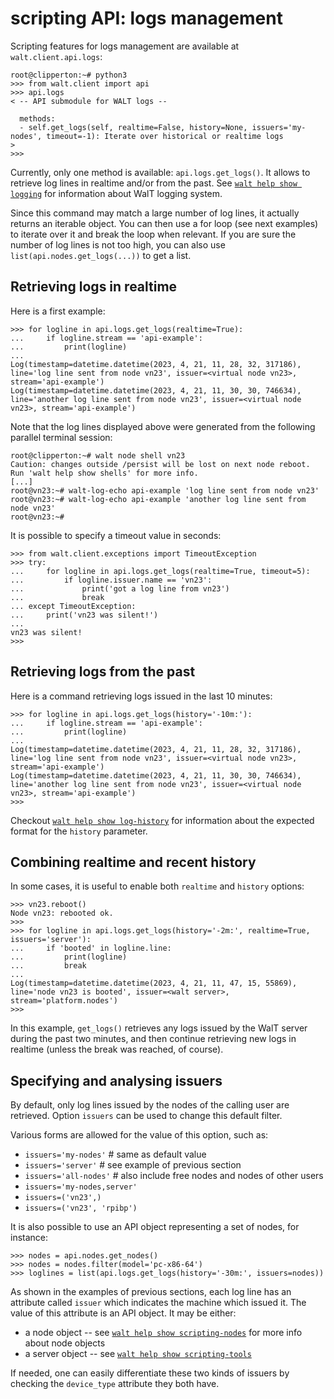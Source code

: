 # scripting API: logs management

Scripting features for logs management are available at `walt.client.api.logs`:

```
root@clipperton:~# python3
>>> from walt.client import api
>>> api.logs
< -- API submodule for WALT logs --

  methods:
  - self.get_logs(self, realtime=False, history=None, issuers='my-nodes', timeout=-1): Iterate over historical or realtime logs
>
>>>
```

Currently, only one method is available: `api.logs.get_logs()`.
It allows to retrieve log lines in realtime and/or from the past.
See [`walt help show logging`](logging.md) for information about WalT logging system.

Since this command may match a large number of log lines, it actually returns an iterable object.
You can then use a for loop (see next examples) to iterate over it and break the loop when relevant.
If you are sure the number of log lines is not too high, you can also use `list(api.nodes.get_logs(...))` to get a list.


## Retrieving logs in realtime

Here is a first example:

```
>>> for logline in api.logs.get_logs(realtime=True):
...     if logline.stream == 'api-example':
...         print(logline)
... 
Log(timestamp=datetime.datetime(2023, 4, 21, 11, 28, 32, 317186), line='log line sent from node vn23', issuer=<virtual node vn23>, stream='api-example')
Log(timestamp=datetime.datetime(2023, 4, 21, 11, 30, 30, 746634), line='another log line sent from node vn23', issuer=<virtual node vn23>, stream='api-example')
```

Note that the log lines displayed above were generated from the following parallel terminal session:

```
root@clipperton:~# walt node shell vn23
Caution: changes outside /persist will be lost on next node reboot.
Run 'walt help show shells' for more info.
[...]
root@vn23:~# walt-log-echo api-example 'log line sent from node vn23'
root@vn23:~# walt-log-echo api-example 'another log line sent from node vn23'
root@vn23:~#
```

It is possible to specify a timeout value in seconds:

```
>>> from walt.client.exceptions import TimeoutException
>>> try:
...     for logline in api.logs.get_logs(realtime=True, timeout=5):
...         if logline.issuer.name == 'vn23':
...             print('got a log line from vn23')
...             break
... except TimeoutException:
...     print('vn23 was silent!')
...
vn23 was silent!
>>>
```

## Retrieving logs from the past

Here is a command retrieving logs issued in the last 10 minutes:

```
>>> for logline in api.logs.get_logs(history='-10m:'):
...     if logline.stream == 'api-example':
...         print(logline)
...
Log(timestamp=datetime.datetime(2023, 4, 21, 11, 28, 32, 317186), line='log line sent from node vn23', issuer=<virtual node vn23>, stream='api-example')
Log(timestamp=datetime.datetime(2023, 4, 21, 11, 30, 30, 746634), line='another log line sent from node vn23', issuer=<virtual node vn23>, stream='api-example')
>>>
```

Checkout [`walt help show log-history`](log-history.md) for information about the expected format for the `history` parameter.


## Combining realtime and recent history

In some cases, it is useful to enable both `realtime` and `history` options:

```
>>> vn23.reboot()
Node vn23: rebooted ok.
>>>
>>> for logline in api.logs.get_logs(history='-2m:', realtime=True, issuers='server'):
...     if 'booted' in logline.line:
...         print(logline)
...         break
...
Log(timestamp=datetime.datetime(2023, 4, 21, 11, 47, 15, 55869), line='node vn23 is booted', issuer=<walt server>, stream='platform.nodes')
>>>
```

In this example, `get_logs()` retrieves any logs issued by the WalT server during the past two minutes, and then continue retrieving new logs in realtime (unless the break was reached, of course).


## Specifying and analysing issuers

By default, only log lines issued by the nodes of the calling user are retrieved.
Option `issuers` can be used to change this default filter.

Various forms are allowed for the value of this option, such as:
- `issuers='my-nodes'`      # same as default value
- `issuers='server'`        # see example of previous section
- `issuers='all-nodes'`     # also include free nodes and nodes of other users
- `issuers='my-nodes,server'`
- `issuers=('vn23',)`
- `issuers=('vn23', 'rpibp')`

It is also possible to use an API object representing a set of nodes, for instance:

```
>>> nodes = api.nodes.get_nodes()
>>> nodes = nodes.filter(model='pc-x86-64')
>>> loglines = list(api.logs.get_logs(history='-30m:', issuers=nodes))
```

As shown in the examples of previous sections, each log line has an attribute called `issuer` which indicates the machine which issued it.
The value of this attribute is an API object. It may be either:
- a node object -- see [`walt help show scripting-nodes`](scripting-nodes.md) for more info about node objects
- a server object -- see [`walt help show scripting-tools`](scripting-tools.md)

If needed, one can easily differentiate these two kinds of issuers by checking the `device_type` attribute they both have.
